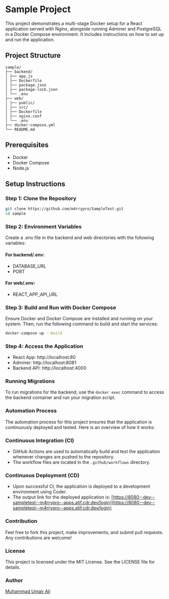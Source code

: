 # Sample Project

This project demonstrates a multi-stage Docker setup for a React application served with Nginx, alongside running Adminer and PostgreSQL in a Docker Compose environment. It includes instructions on how to set up and run the application.

## Project Structure
```
sample/
├── backend/
│ ├── app.js
│ ├── Dockerfile
│ ├── package.json
│ ├── package-lock.json
│ └── .env
├── web/
│ ├── public/
│ ├── src/
│ ├── Dockerfile
│ ├── nginx.conf
│ └── .env
├── docker-compose.yml
└── README.md
```

## Prerequisites

- Docker
- Docker Compose
- Node.js

## Setup Instructions

### Step 1: Clone the Repository

```sh
git clone https://github.com/m4rrypro/SampleTest.git
cd sample
```

### Step 2: Environment Variables
Create a .env file in the backend and web directories with the following variables:

#### For backend/.env:

- DATABASE_URL
- PORT
#### For web/.env:
- REACT_APP_API_URL
### Step 3: Build and Run with Docker Compose
Ensure Docker and Docker Compose are installed and running on your system. Then, run the following command to build and start the services:
```sh
docker-compose up --build
```
### Step 4: Access the Application
- React App: http://localhost:80
- Adminer: http://localhost:8081
- Backend API: http://localhost:4000

### Running Migrations

To run migrations for the backend, use the `docker exec` command to access the backend container and run your migration script.

### Automation Process

The automation process for this project ensures that the application is continuously deployed and tested. Here is an overview of how it works:

### Continuous Integration (CI)

- GitHub Actions are used to automatically build and test the application whenever changes are pushed to the repository.
- The workflow files are located in the `.github/workflows` directory.

### Continuous Deployment (CD)

- Upon successful CI, the application is deployed to a development environment using Coder.
- The output link for the deployed application is: [https://8080--dev--sampletest--m4rrypro--apps.atif.cdr.dev/login](https://8080--dev--sampletest--m4rrypro--apps.atif.cdr.dev/login)


### Contribution
Feel free to fork this project, make improvements, and submit pull requests. Any contributions are welcome!

### License
This project is licensed under the MIT License. See the LICENSE file for details.

### Author
[Muhammad Umair Ali](https://github.com/m4rrypro)
